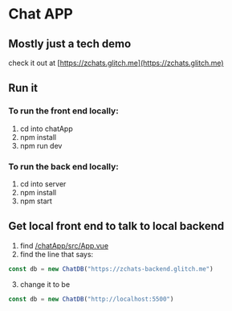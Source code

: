 # Chat APP

## Mostly just a tech demo

check it out at [https://zchats.glitch.me](https://zchats.glitch.me)

## Run it

### To run the front end locally:

1. cd into chatApp
2. npm install
3. npm run dev

### To run the back end locally:

1. cd into server
2. npm install
3. npm start

## Get local front end to talk to local backend

1. find [/chatApp/src/App.vue](/chatApp/src/App.vue)
2. find the line that says:

```js
const db = new ChatDB("https://zchats-backend.glitch.me")
```

3. change it to be 
```js
const db = new ChatDB("http://localhost:5500")
```